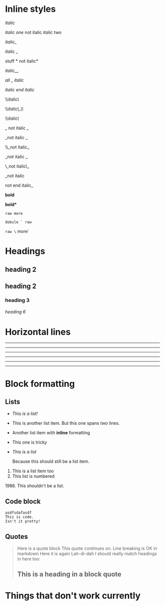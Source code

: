 Inline styles
===============

_italic_

_italic one_ not italic _italic two_

_italic\__

_italic \__

stuff * not italic*

*italic__*

_all _ italic_

_italic
end italic_

\\\\_italic\\_

\\\\_italic\\\_\\\\_

\\\\_italic\\_

\_ not italic _

_not italic _

\\\\_not italic\_

_not italic \_

\\\_not italic\\_

_not italic

not end italic_

__bold__

**bold\***

`raw more`

``dobule ` raw``

`raw \` more`

Headings
================

heading 2
----------

## heading 2

### heading 3

###### heading 6

Horizontal lines
=================

***

* * *

___

__ __ __

- - - 

----------------


Block formatting
================

Lists
----------------

 * This *is a list!*
 * This is another list item.
   But this one spans *two* lines. 
 * Another list item with __inline__ formatting
 * This one is tricky  
 * *This is a list*

   Because this should still be a list item.

1. This is a list item too
2. This list is numbered

1986\. This shouldn't be a list.

Code block
---------------

	asdfsdafasdf
	This is code.
	Isn't it pretty!

Quotes
---------------

> Here is a quote block
This quote continues on.  Line breaking is OK in markdown
> Here it is again
> Lah-di-dah
> I should really match headings in here too:
> ## This is a heading in a block quote

Things that don't work currently
================================